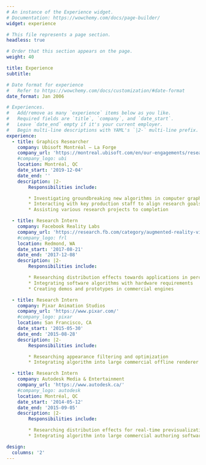 ```yaml
---
# An instance of the Experience widget.
# Documentation: https://wowchemy.com/docs/page-builder/
widget: experience

# This file represents a page section.
headless: true

# Order that this section appears on the page.
weight: 40

title: Experience
subtitle:

# Date format for experience
#   Refer to https://wowchemy.com/docs/customization/#date-format
date_format: Jan 2006

# Experiences.
#   Add/remove as many `experience` items below as you like.
#   Required fields are `title`, `company`, and `date_start`.
#   Leave `date_end` empty if it's your current employer.
#   Begin multi-line descriptions with YAML's `|2-` multi-line prefix.
experience:
  - title: Graphics Researcher
    company: Ubisoft Montréal — La Forge
    company_url: 'https://montreal.ubisoft.com/en/our-engagements/research-and-development/'
    #company_logo: ubi
    location: Montréal, QC
    date_start: '2019-12-04'
    date_end: ''
    description: |2-
        Responsibilities include:

        * Investigating groundbreaking new algorithms in computer graphics
        * Interacting with key production staff to align research goals
        * Assisting various research projects to completion

  - title: Research Intern
    company: Facebook Reality Labs
    company_url: 'https://research.fb.com/category/augmented-reality-virtual-reality/'
    #company_logo: frl
    location: Redmond, WA
    date_start: '2017-08-21'
    date_end: '2017-12-08'
    description: |2-
        Responsibilities include:

        * Researching distribution effects towards applications in perception science
        * Integrating software algorithms with hardware requirements
        * Creating demos and prototypes in commercial engines

  - title: Research Intern
    company: Pixar Animation Studios
    company_url: 'https://www.pixar.com/'
    #company_logo: pixar
    location: San Francisco, CA
    date_start: '2015-05-30'
    date_end: '2015-08-28'
    description: |2-
        Responsibilities include:

        * Researching appearance filtering and optimization
        * Integrating algorithm into large commercial offline renderer

  - title: Research Intern
    company: Autodesk Media & Entertainment
    company_url: 'https://www.autodesk.ca/'
    #company_logo: autodesk
    location: Montréal, QC
    date_start: '2014-05-12'
    date_end: '2015-09-05'
    description: |2-
        Responsibilities include:

        * Researching distribution effects for real-time previsualization
        * Integrating algorithm into large commercial authoring software

design:
  columns: '2'
---
```

